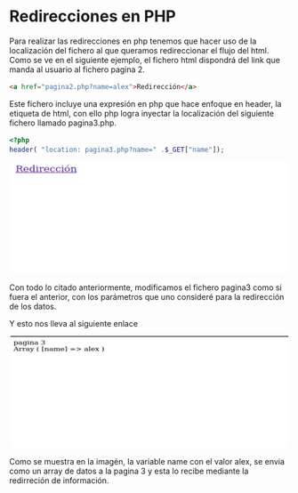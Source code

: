 # Redirecciones en PHP

Para realizar las redirecciones en php tenemos que hacer uso de la localización del fichero al que queramos redireccionar el flujo del html. Como se ve en el siguiente ejemplo, el fichero html dispondrá del link que manda al usuario al fichero pagina 2. 

```html
<a href="pagina2.php?name=alex">Redirección</a>
```

Este fichero incluye una expresión en php que hace enfoque en header, la etiqueta de html, con ello php logra inyectar la localización del siguiente fichero llamado pagina3.php.

 ``` php
<?php
header( "location: pagina3.php?name=" .$_GET["name"]);
```

<p align="center"><img src="img/captura3_php.png" width="500px" height="200px"/></p>

Con todo lo citado anteriormente, modificamos el fichero pagina3 como si fuera el anterior, con los parámetros que uno consideré para la redirección de los datos.

 Y esto nos lleva al siguiente enlace 

<p align="center"><img src="img/captura4_php.png" width="500px" height="200px" /></p>

Como se muestra en la imagén, la variable name con el valor alex, se envia como un array de datos a la pagina 3 y esta lo recibe mediante la redirreción de información.